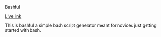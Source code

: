 Bashful

<a href="https://bashful.now.sh/">Live link</a>

This is bashful a simple bash script generator meant for novices just getting started with bash.

